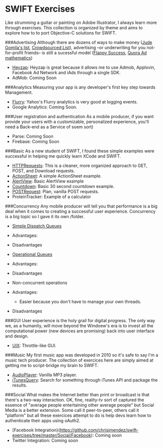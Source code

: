 SWIFT Exercises
===

Like strumming a guitar or painting on Adobe Illustrator, I always learn more through exercises. This collection is organized by theme and aims to explore how to to port Objective-C solutions for SWIFT. 

###Advertising
Although there are dozens of ways to make money ([Jude Gomila's list](http://blog.judegomila.com/post/49038646693/101-business-models), [Crowdsourced List](https://hackpad.com/Web-and-Mobile-Revenue-Models-Ch2paBpUyIU)), advertising –or underwriting for you not-for-profit friends– is still a sucessful model ([Flappy Success](http://www.businessinsider.com/flappy-bird-is-doing-50000-in-revenue-per-day-2014-2), [Quora Ad mathematics](http://www.quora.com/How-is-it-even-possible-for-Flappy-Bird-to-be-making-50K-day))
- [Heyzap](https://github.com/chrisjmendez/swift-exercises/tree/master/Advertising/Heyzap): Heyzap is great because it allows me to use Admob, Applovin, Facebook Ad Network and iAds through a single SDK.
- AdMob: Coming Soon

###Analytics
Measuring your app is any developer's first key step towards Management.
- [Flurry](https://github.com/chrisjmendez/swift-exercises/tree/master/Analytics/Flurry): Yahoo's Flurry analytics is very good at logging events. 
- Google Analytics: Coming Soon. 

###User registration and authentication
As a mobile producer, if you want provide your users with a customizable, personalized experience, you'll need a Back-end as a Service of soem sort)
- Parse: Coming Soon
- Firebase: Coming Soon

###Basic
As a new student of SWIFT, I found these simple examples were successful in helping me quickly learn XCode and SWIFT. 
- [HTTPRequests](https://github.com/chrisjmendez/swift-exercises/tree/master/Basic/HTTPRequests): This is a cleaner, more organized approach to GET, POST, and Download requests.
- [ActionSheet](https://github.com/chrisjmendez/swift-exercises/tree/master/Basic/ActionSheet): A simple ActionSheet example.
- [AlertView](https://github.com/chrisjmendez/swift-exercises/tree/master/Basic/AlertView): Basic AlertView example
- [Countdown](https://github.com/chrisjmendez/swift-exercises/tree/master/Basic/Countdown): Basic 30 second countdown example.
- [POSTRequest](https://github.com/chrisjmendez/swift-exercises/tree/master/Basic/POSTRequest): Plan, vanilla POST requests.
- ProteinTracker: Example of a calculator

###Concurrency
Any mobile producer will tell you that performance is a big deal when it comes to creating a successful user experience. Concurrency is a big topic so I gave it its own /folder.
- [Simple Dispatch Queues](https://github.com/chrisjmendez/swift-exercises/tree/master/Concurrency/Dispatch%20Queues)
 - Advantages:
 - Disadvantages 

- [Operational Queues](https://github.com/chrisjmendez/swift-exercises/tree/master/Concurrency/Operational%20Queues)
 - Advantages:
 - Disadvantages 
- Non-concurrent operations
 - Advantages:
   - Easier because you don't have to manage your own threads.
 - Disadvantages 

###GUI
User experience is the holy grail for digital progress.  The only way we, as a humanity, will move beyond the Windoew's era is to invest all the computational power (new devices are promising) back into user interface and design. 
- [UIX](https://github.com/chrisjmendez/swift-exercises/tree/master/GUI/UIX): Throttle-like GUI.

###Music
My first music app was developed in 2010 so it's safe to say I'm a music tech producer. The collection of exercices here are simply aimed at getting me to script-bridge my brain to SWIFT.
- [AudioPlayer](https://github.com/chrisjmendez/swift-exercises/tree/master/Music/AudioPlayer): Vanilla MP3 player.
- [iTunesQuery](https://github.com/chrisjmendez/swift-exercises/tree/master/Music/iTunesQuery): Search for something through iTunes API and package the results.

###Social
What makes the Internet better than print or broadcast is that there's a two-way interaction. OK, fine, reality-tv sort of captured the essence of "average people entertaining other average people" but Social Media is a better extension. Some call it peer-to-peer, others call it "platform" but all these exercices attempt to do is help devs learn how to authenticate their apps using oAuth2. 
- [Facebook Integration}(https://github.com/chrisjmendez/swift-exercises/tree/master/Social/Facebook): Coming soon
- Twitter Integration: Coming soon
